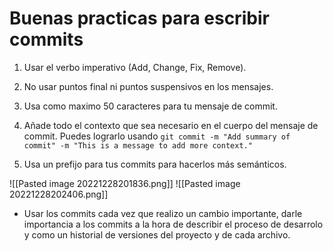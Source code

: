 # Buenas practicas para escribir commits

1. Usar el verbo imperativo (Add, Change, Fix, Remove).

2. No usar puntos final ni puntos suspensivos en los mensajes.

3. Usa como maximo 50 caracteres para tu mensaje de commit.

4. Añade todo el contexto que sea necesario en el cuerpo del mensaje de commit. Puedes lograrlo usando `git commit -m "Add summary of commit" -m "This is a message to add more context."`

5. Usa un prefijo para tus commits para hacerlos más semánticos.

![[Pasted image 20221228201836.png]]
![[Pasted image 20221228202406.png]]

* Usar los commits cada vez que realizo un cambio importante, darle importancia a los commits a la hora de describir el proceso de desarrolo y como un historial de versiones del proyecto y de cada archivo.